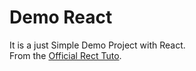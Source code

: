 # Demo React

It is a just Simple Demo Project with React.
<br>
From the [Official Rect Tuto](https://reactjs.org/tutorial/tutorial.html).